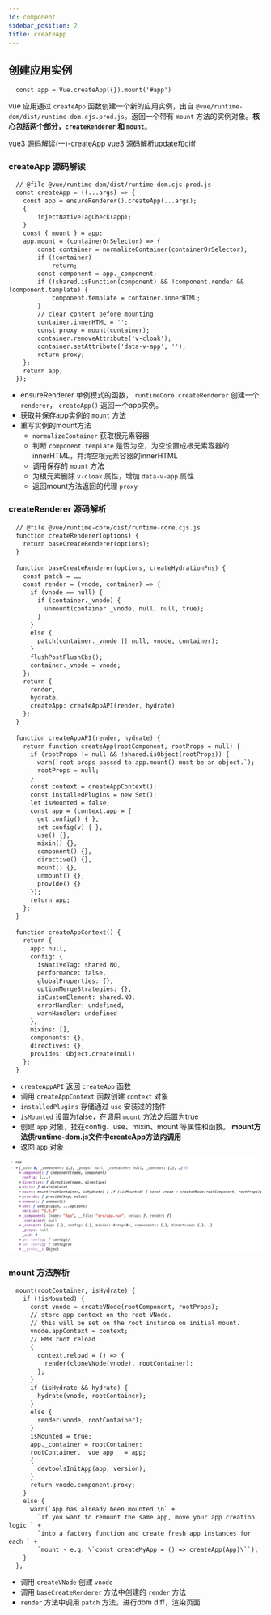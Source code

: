 ```yaml
---
id: component
sidebar_position: 2
title: createApp
---
```


## 创建应用实例 

```
  const app = Vue.createApp({}).mount('#app')
```


vue 应用通过 `createApp` 函数创建一个新的应用实例，出自 `@vue/runtime-dom/dist/runtime-dom.cjs.prod.js`。返回一个带有 `mount` 方法的实例对象。**核心包括两个部分，`createRenderer` 和 `mount`**。

[vue3 源码解读(一)-createApp](https://juejin.cn/post/6881910894473773069)
[vue3 源码解析update和diff](https://zhuanlan.zhihu.com/p/372671989)

### createApp 源码解读

```
  // @file @vue/runtime-dom/dist/runtime-dom.cjs.prod.js
  const createApp = ((...args) => {
    const app = ensureRenderer().createApp(...args);
    {
        injectNativeTagCheck(app);
    }
    const { mount } = app;
    app.mount = (containerOrSelector) => {
        const container = normalizeContainer(containerOrSelector);
        if (!container)
            return;
        const component = app._component;
        if (!shared.isFunction(component) && !component.render && !component.template) {
            component.template = container.innerHTML;
        }
        // clear content before mounting
        container.innerHTML = '';
        const proxy = mount(container);
        container.removeAttribute('v-cloak');
        container.setAttribute('data-v-app', '');
        return proxy;
    };
    return app;
  });
```
  - ensureRenderer 单例模式的函数， `runtimeCore.createRenderer` 创建一个 `renderer`， `createApp()` 返回一个app实例。
  - 获取并保存app实例的 `mount` 方法
  - 重写实例的mount方法
    - `normalizeContainer` 获取根元素容器
    - 判断 `component.template` 是否为空，为空设置成根元素容器的innerHTML，并清空根元素容器的innerHTML
    - 调用保存的 `mount` 方法
    - 为根元素删除 `v-cloak` 属性，增加 `data-v-app` 属性
    - 返回mount方法返回的代理 `proxy`


### createRenderer 源码解析

```
  // @file @vue/runtime-core/dist/runtime-core.cjs.js
  function createRenderer(options) {
    return baseCreateRenderer(options);
  }

  function baseCreateRenderer(options, createHydrationFns) {
    const patch = ……
    const render = (vnode, container) => {
      if (vnode == null) {
        if (container._vnode) {
          unmount(container._vnode, null, null, true);
        }
      }
      else {
        patch(container._vnode || null, vnode, container);
      }
      flushPostFlushCbs();
      container._vnode = vnode;
    };
    return {
      render,
      hydrate,
      createApp: createAppAPI(render, hydrate)
    };
  }

  function createAppAPI(render, hydrate) {
    return function createApp(rootComponent, rootProps = null) {
      if (rootProps != null && !shared.isObject(rootProps)) {
        warn(`root props passed to app.mount() must be an object.`);
        rootProps = null;
      }
      const context = createAppContext();        
      const installedPlugins = new Set();
      let isMounted = false;
      const app = (context.app = {
        get config() { },
        set config(v) { },
        use() {},
        mixin() {},
        component() {},
        directive() {},
        mount() {},
        unmount() {},
        provide() {}
      });
      return app;
    };
  }

  function createAppContext() {
    return {
      app: null,
      config: {
        isNativeTag: shared.NO,
        performance: false,
        globalProperties: {},
        optionMergeStrategies: {},
        isCustomElement: shared.NO,
        errorHandler: undefined,
        warnHandler: undefined
      },
      mixins: [],
      components: {},
      directives: {},
      provides: Object.create(null)
    };
  }
```
  - `createAppAPI` 返回 `createApp` 函数
  - 调用 `createAppContext` 函数创建 `context` 对象
  - `installedPlugins` 存储通过 `use` 安装过的插件
  - `isMounted` 设置为false，在调用 `mount` 方法之后置为true
  - 创建 `app` 对象，挂在config、use、mixin、mount 等属性和函数。 **mount方法供runtime-dom.js文件中createApp方法内调用**
  - 返回 `app` 对象

![createApp](./img/createApp.png)

### mount 方法解析

```
  mount(rootContainer, isHydrate) {
    if (!isMounted) {
      const vnode = createVNode(rootComponent, rootProps);
      // store app context on the root VNode.
      // this will be set on the root instance on initial mount.
      vnode.appContext = context;
      // HMR root reload
      {
        context.reload = () => {
          render(cloneVNode(vnode), rootContainer);
        };
      }
      if (isHydrate && hydrate) {
        hydrate(vnode, rootContainer);
      }
      else {
        render(vnode, rootContainer);
      }
      isMounted = true;
      app._container = rootContainer;
      rootContainer.__vue_app__ = app;
      {
        devtoolsInitApp(app, version);
      }
      return vnode.component.proxy;
    }
    else {
      warn(`App has already been mounted.\n` +
        `If you want to remount the same app, move your app creation logic ` +
        `into a factory function and create fresh app instances for each ` +
        `mount - e.g. \`const createMyApp = () => createApp(App)\``);
    }
  },
```

  - 调用 `createVNode` 创建 `vnode`
  - 调用 `baseCreateRenderer` 方法中创建的 `render` 方法
  - `render` 方法中调用 `patch` 方法，进行dom diff，渲染页面